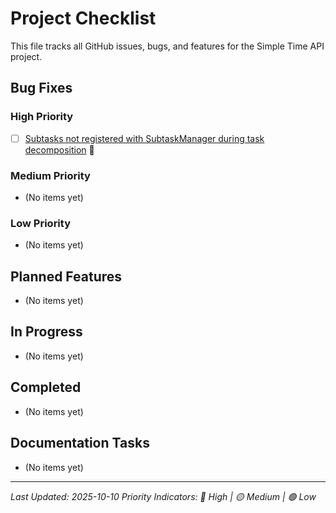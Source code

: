 # Project Checklist

This file tracks all GitHub issues, bugs, and features for the Simple Time API project.

## Bug Fixes

### High Priority
- [ ] [Subtasks not registered with SubtaskManager during task decomposition](#62) 🔴

### Medium Priority
- (No items yet)

### Low Priority
- (No items yet)

## Planned Features
- (No items yet)

## In Progress
- (No items yet)

## Completed
- (No items yet)

## Documentation Tasks
- (No items yet)

---
*Last Updated: 2025-10-10*
*Priority Indicators: 🔴 High | 🟡 Medium | 🟢 Low*
